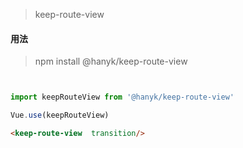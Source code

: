  
> keep-route-view

#### 用法

>npm install @hanyk/keep-route-view 

```javascript


import keepRouteView from '@hanyk/keep-route-view'

Vue.use(keepRouteView)
```
```html
<keep-route-view  transition/>
```
 
